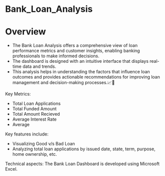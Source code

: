 # Bank_Loan_Analysis

# Overview
* The Bank Loan Analysis offers a comprehensive view of loan performance metrics and customer insights, enabling banking professionals to make informed decisions.
* The dashboard is designed with an intuitive interface that displays real-time data and trends.
* This analysis helps in understanding the factors that influence loan outcomes and provides actionable recommendations for improving loan management and decision-making processes.📈🏦

Key Metrics:
* Total Loan Applications
* Total Funded Amount
* Total Amount Recieved
* Average Interest Rate
* Average
  
Key features include:
* Visualizing Good v/s Bad Loan
* Analyzing total loan applications by issued date, state, term, purpose, home ownership, etc. 

Technical aspects:
The Bank Loan Dashboard is developed using Microsoft Excel.
